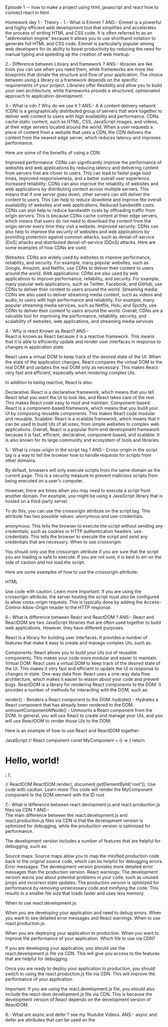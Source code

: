 Episode 1 --
how to make a project using html, javascript and react
how to connect react in html


Homework day 1 -
Theory -
1.-  What is Emmet ?
   ANS:-  Emmet is a powerful and highly efficient web development tool that simplifies and accelerates the process of writing HTML and CSS code. It is often referred to as an "abbreviation engine" because it allows you to use shorthand notation to generate full HTML and CSS code. Emmet is particularly popular among web developers for its ability to boost productivity by reducing the need for manual typing and speeding up the creation of web markup.

2.-  Difference between Library and framework ?
   ANS:-  libraries are like tools you can use when you need them, while frameworks are more like blueprints that dictate the structure and flow of your application. The choice between using a library or a framework depends on the specific requirements of your project. Libraries offer flexibility and allow you to build your own architecture, while frameworks provide a structured, opinionated approach to application development.

3.- What is cdn ? Why do we use it ?
ANS:-  A
A content delivery network (CDN) is a geographically distributed group of servers that work together to deliver web content to users with high availability and performance. CDNs cache static content, such as HTML, CSS, JavaScript images, and videos, at their edge servers located around the world. When a user requests a piece of content from a website that uses a CDN, the CDN delivers the content from the nearest edge server, which reduces latency and improves performance.

Here are some of the benefits of using a CDN:

Improved performance: CDNs can significantly improve the performance of websites and web applications by reducing latency and delivering content from servers that are closer to users. This can lead to faster page load times, improved responsiveness, and a better overall user experience.
Increased reliability: CDNs can also improve the reliability of websites and web applications by distributing content across multiple servers. This means that if one server goes down, other servers can still deliver the content to users. This can help to reduce downtime and improve the overall availability of websites and web applications.
Reduced bandwidth costs: CDNs can also help to reduce bandwidth costs by offloading traffic from origin servers. This is because CDNs cache content at their edge servers, which means that users do not need to download the content from the origin server every time they visit a website.
Improved security: CDNs can also help to improve the security of websites and web applications by providing protection against common attacks, such as denial-of-service (DoS) attacks and distributed denial-of-service (DDoS) attacks.
Here are some examples of how CDNs are used:

Websites: CDNs are widely used by websites to improve performance, reliability, and security. For example, many popular websites, such as Google, Amazon, and Netflix, use CDNs to deliver their content to users around the world.
Web applications: CDNs are also used by web applications to improve performance, reliability, and security. For example, many popular web applications, such as Twitter, Facebook, and GitHub, use CDNs to deliver their content to users around the world.
Streaming media: CDNs are also used to deliver streaming media content, such as videos and audio, to users with high performance and reliability. For example, many popular streaming media services, such as Netflix, Hulu, and Spotify, use CDNs to deliver their content to users around the world.
Overall, CDNs are a valuable tool for improving the performance, reliability, security, and scalability of websites, web applications, and streaming media services




4.-  Why is react Known as React?
ANS:-  
React is known as React because it is a reactive framework. This means that it is able to efficiently update and render user interfaces in response to changes in application state.

React uses a virtual DOM to keep track of the desired state of the UI. When the state of the application changes, React compares the virtual DOM to the real DOM and updates the real DOM only as necessary. This makes React very fast and efficient, especially when rendering complex UIs.

In addition to being reactive, React is also:

Declarative: React is a declarative framework, which means that you tell React what you want the UI to look like, and React takes care of the rest. This makes React code easy to read and maintain.
Component-based: React is a component-based framework, which means that you build your UI by composing reusable components. This makes React code modular and reusable.
Scalable: React is a scalable framework, which means that it can be used to build UIs of all sizes, from simple websites to complex web applications.
Overall, React is a popular front-end development framework because it is fast, efficient, declarative, component-based, and scalable. It is also known for its large community and ecosystem of tools and libraries.



5.-  What is cross-origin in the script tag ?
ANS:-  Cross-origin in the script tag is a way to tell the browser how to handle requests for scripts from other domains.

By default, browsers will only execute scripts from the same domain as the current page. This is a security measure to prevent malicious scripts from being executed on a user's computer.

However, there are times when you may need to execute a script from another domain. For example, you might be using a JavaScript library that is hosted on a third-party server.

To do this, you can use the crossorigin attribute on the script tag. This attribute has two possible values: anonymous and use-credentials.

anonymous: This tells the browser to execute the script without sending any credentials, such as cookies or HTTP authentication headers.
use-credentials: This tells the browser to execute the script and send any credentials that are necessary.
When to use crossorigin:

You should only use the crossorigin attribute if you are sure that the script you are loading is safe to execute. If you are not sure, it is best to err on the side of caution and not load the script.

Here are some examples of how to use the crossorigin attribute:

HTML
<script crossorigin="anonymous" src="https://example.com/my-script.js"></script>

<script crossorigin="use-credentials" src="https://example.com/my-script.js"></script>
Use code with caution. Learn more
Important: If you are using the crossorigin attribute, the server hosting the script must also be configured to allow cross-origin requests. This is typically done by adding the Access-Control-Allow-Origin header to the HTTP response.




6.-  What is difference between React and ReactDOM ?
ANS:-  React and ReactDOM are two JavaScript libraries that are often used together to build web applications. However, they have different purposes.

React is a library for building user interfaces. It provides a number of features that make it easy to create and manage complex UIs, such as:

Components: React allows you to build your UIs out of reusable components. This makes your code more modular and easier to maintain.
Virtual DOM: React uses a virtual DOM to keep track of the desired state of the UI. This makes it very fast and efficient to update the UI in response to changes in state.
One-way data flow: React uses a one-way data flow architecture, which makes it easier to reason about your code and prevent bugs.
ReactDOM is a library for rendering React components to the DOM. It provides a number of methods for interacting with the DOM, such as:

render() - Renders a React component to the DOM.
hydrate() - Hydrates a React component that has already been rendered to the DOM.
unmountComponentAtNode() - Unmounts a React component from the DOM.
In general, you will use React to create and manage your UIs, and you will use ReactDOM to render those UIs to the DOM.

Here is an example of how to use React and ReactDOM together:

JavaScript
// React component
const MyComponent = () => {
  return <h1>Hello, world!</h1>;
};

// ReactDOM
ReactDOM.render(<MyComponent />, document.getElementById('root'));
Use code with caution. Learn more
This code will render the MyComponent component to the DOM element with the ID root




7.-  What is difference between react.devlopment.js and react.production.js files via CDN ?
ANS:-  
The main difference between the react.development.js and react.production.js files via CDN is that the development version is optimized for debugging, while the production version is optimized for performance.

The development version includes a number of features that are helpful for debugging, such as:

Source maps: Source maps allow you to map the minified production code back to the original source code, which can be helpful for debugging errors.
Error messages: The development version provides more detailed error messages than the production version.
React warnings: The development version warns you about potential problems in your code, such as unused props and incorrect state updates.
The production version is optimized for performance by removing unnecessary code and minifying the code. This results in a smaller file size that loads faster and uses less memory.

When to use react.development.js:

When you are developing your application and need to debug errors.
When you want to see detailed error messages and React warnings.
When to use react.production.js:

When you are deploying your application to production.
When you want to improve the performance of your application.
Which file to use via CDN?

If you are developing your application, you should use the react.development.js file via CDN. This will give you access to the features that are helpful for debugging.

Once you are ready to deploy your application to production, you should switch to using the react.production.js file via CDN. This will improve the performance of your application.

Important: If you are using the react.development.js file, you should also include the react-dom.development.js file via CDN. This is because the development version of React depends on the development version of ReactDOM.




8.-  What are async and defer ? see my Youtube Videos.
ANS:-  async and defer are attributes that can be used on the <script> tag in HTML to control how JavaScript files are loaded and executed.

async

The async attribute tells the browser to download and execute the JavaScript file as soon as it is available, without waiting for the rest of the page to load.
This can improve the performance of your page, but it can also cause problems if the JavaScript file depends on other elements on the page that have not yet loaded.
For example, if the JavaScript file contains code to initialize a navigation menu, and the navigation menu has not yet been loaded, the JavaScript code will not be able to initialize the menu properly.
defer

The defer attribute tells the browser to download the JavaScript file but wait to execute it until the rest of the page has loaded.
This ensures that the JavaScript file will not interfere with the loading of other elements on the page.
However, it can also delay the execution of the JavaScript code, which can impact the performance of your page.
When to use async and defer

You should use the async attribute if you want to improve the performance of your page and the JavaScript file does not depend on other elements on the page.
You should use the defer attribute if you want to ensure that the JavaScript file does not interfere with the loading of other elements on the page.
Which one to use?

In general, it is best to use the defer attribute unless you have a specific reason to use the async attribute.

Here are some examples of when you might use the async attribute:

If you are using a JavaScript library that needs to be loaded as soon as possible, such as a library that provides analytics or crash reporting.
If you are using a JavaScript file to load other resources, such as images or CSS files.
Here are some examples of when you might use the defer attribute:

If you are using a JavaScript file to initialize UI elements, such as a navigation menu or a modal dialog.
If you are using a JavaScript file to handle user interaction, such as clicking a button or submitting a form.





9.-   What is rrow Functions in react ?
And:- Arrow functions are a concise way to write functions in JavaScript. They were introduced in ES6, and they are widely used in React.
Arrow functions have a number of benefits over traditional function expressions, including:
:- They are more concise.
:- They are lexically bound, which means that they do not need to be bound to a specific context.
:- They can be used as expressions, which makes them more flexible.
To define an arrow function, you use the following syntax:

For example, the following arrow function is equivalent to the following traditional function expression:

JavaScript
const add = (a, b) => {
  return a + b;
};

function add(a, b) {
  return a + b;
}
Use code with caution. Learn more
Arrow functions can be used anywhere that a function expression is expected. For example, you can use them to define event handlers, component lifecycle methods, and render functions.

Here is an example of how to use an arrow function as an event handler:

JavaScript
<button onClick={() => alert('Hello, world!')}>Click me!</button>
Use code with caution. Learn more
This code will render a button that alerts the message "Hello, world!" when it is clicked.

Arrow functions are a powerful tool that can make your React code more concise, readable, and flexible.

Here are some additional benefits of using arrow functions in React:

Improved readability: Arrow functions can make your React code more readable by reducing the amount of boilerplate code that you need to write.
Reduced code duplication: Arrow functions can help you to reduce code duplication by allowing you to define concise, reusable functions.
Enhanced performance: Arrow functions can help to improve the performance of your React code by reducing the amount of overhead that is required to execute functions.



COADING -

1.- Setup all tool on your Pc 
   a.- VS Code
   b.- Chrome
   c.- Extensions
2.- Create a new Git Repo
3.- Built your First Hello World Program using 
   a.- Just HTML
   b.- Js and Manipulate the DOM
   c.- Using React
4.- use CDN links
5.- Creat an Elemnent 
6.- Create nested React Elements 
7.- use root.render
8.- Push Code to GitHub
9.- Learn About Arrow Functions before the next class





